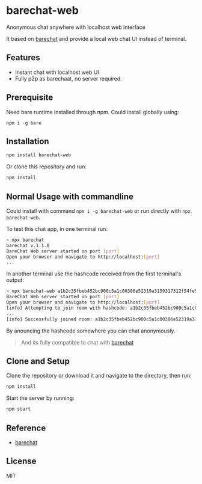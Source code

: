 # barechat-web

Anonymous chat anywhere with localhost web interface

It based on [barechat](https://github.com/gasolin/barechat) and provide a local web chat UI instead of terminal.

## Features

- Instant chat with localhost web UI
- Fully p2p as barechaat, no server required.

## Prerequisite

Need bare runtime installed through npm. Could install globally using:

`npm i -g bare`

## Installation

```bash
npm install barechat-web
```

Or clone this repository and run:

```bash
npm install
```

## Normal Usage with commandline

Could install with command `npm i -g barechat-web` or run directly with `npx barechat-web`.

To test this chat app, in one terminal run:

```sh
> npx barechat
barechat v.1.1.0
BareChat Web server started on port [port]
Open your browser and navigate to http://localhost:[port]
...
```

In another terminal use the hashcode received from the first terminal's output:

```sh
> npx barechat-web a1b2c35fbeb452bc900c5a1c00306e52319a3159317312f54fe5a246d634f51a
BareChat Web server started on port [port]
Open your browser and navigate to http://localhost:[port]
[info] Attempting to join room with hashcode: a1b2c35fbeb452bc900c5a1c00306e52319a3159317312f54fe5a246d634f51a
...
[info] Successfully joined room: a1b2c35fbeb452bc900c5a1c00306e52319a3159317312f54fe5a246d634f51a
```

By anouncing the hashcode somewhere you can chat anonymously.

> And its fully compatible to chat with [barechat](https://github.com/gasolin/barechat)

## Clone and Setup

Clone the repository or download it and navigate to the directory, then run:

```sh
npm install
```

Start the server by running:

```bash
npm start
```

## Reference

- [barechat](https://github.com/gasolin/barechat)

## License

MIT

